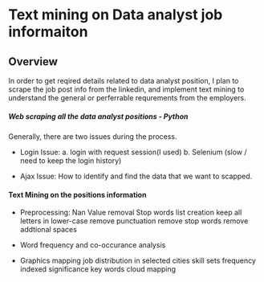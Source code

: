 # Text mining on Data analyst job informaiton

## Overview
In order to get reqired details related to data analyst position, I plan to scrape the job post info from the linkedin, and implement text mining to understand the general or perferrable requrements from the employers.

##### Web scraping all the data analyst positions - Python
Generally, there are two issues during the process.

- Login Issue: 
  a. login with request session(I used)
  b. Selenium (slow / need to keep the login history)

- Ajax Issue:
  How to identify and find the data that we want to scapped.
  
#### Text Mining on the positions information

- Preprocessing:
  Nan Value removal
  Stop words list creation
  keep all letters in lower-case
  remove punctuation
  remove stop words
  remove addtional spaces

- Word frequency and co-occurance analysis

- Graphics mapping
  job distribution in selected cities
  skill sets frequency indexed significance
  key words cloud mapping
 

